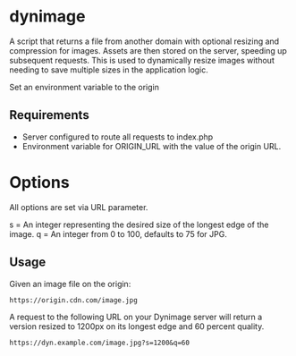 # dynimage

A script that returns a file from another domain with optional resizing and compression for images. Assets are then stored on the server, speeding up subsequent requests. This is used to dynamically resize images without needing to save multiple sizes in the application logic.

Set an environment variable to the origin

## Requirements
- Server configured to route all requests to index.php
- Environment variable for ORIGIN_URL with the value of the origin URL.

# Options

All options are set via URL parameter.

s = An integer representing the desired size of the longest edge of the image.
q = An integer from 0 to 100, defaults to 75 for JPG.

## Usage

Given an image file on the origin:
```
https://origin.cdn.com/image.jpg
```

A request to the following URL on your Dynimage server will return a version resized to 1200px on its longest edge and 60 percent quality. 
```
https://dyn.example.com/image.jpg?s=1200&q=60
```
